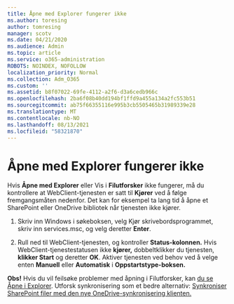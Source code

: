 ```yaml
---
title: Åpne med Explorer fungerer ikke
ms.author: toresing
author: tomresing
manager: scotv
ms.date: 04/21/2020
ms.audience: Admin
ms.topic: article
ms.service: o365-administration
ROBOTS: NOINDEX, NOFOLLOW
localization_priority: Normal
ms.collection: Adm_O365
ms.custom: ''
ms.assetid: b8f07022-69fe-4112-a2f6-d3a6cedb966c
ms.openlocfilehash: 2ba6f08b40dd194bf1ffd9a455a134a2fc553b51
ms.sourcegitcommit: ab75f66355116e995b3cb5505465b31989339e28
ms.translationtype: MT
ms.contentlocale: nb-NO
ms.lasthandoff: 08/13/2021
ms.locfileid: "58321870"
---
```

# <a name="open-with-explorer-isnt-working"></a>Åpne med Explorer fungerer ikke

Hvis **Åpne med Explorer** eller Vis i **Filutforsker** ikke fungerer, må du kontrollere at WebClient-tjenesten er satt til **Kjører** ved å følge fremgangsmåten nedenfor. Det kan for eksempel ta lang tid å åpne et SharePoint eller OneDrive bibliotek når tjenesten ikke kjører. 
  
1. Skriv inn Windows i søkeboksen, velg Kjør skrivebordsprogrammet, skriv inn services.msc, og velg deretter **Enter**.
    
2. Rull ned til WebClient-tjenesten, og kontroller **Status-kolonnen.** Hvis WebClient-tjenestestatusen ikke **kjører,** dobbeltklikker du tjenesten, **klikker Start** og deretter **OK**. Aktiver tjenesten ved behov ved å velge enten **Manuell** eller **Automatisk** i **Oppstartstype-boksen.** 
    
**Obs!** Hvis du vil feilsøke problemer med åpning i Filutforsker, kan [du se Åpne i Explorer](https://go.microsoft.com/fwlink/?linkid=871665). Utforsk synkronisering som et bedre alternativ: [Synkroniser SharePoint filer med den nye OneDrive-synkronisering klienten.](https://go.microsoft.com/fwlink/?linkid=871666) 
  

